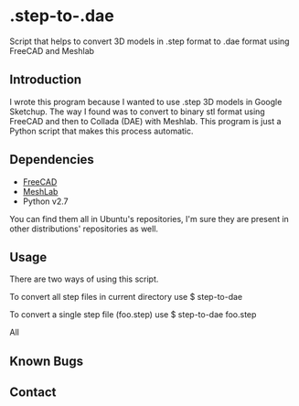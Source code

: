 .step-to-.dae
=============

Script that helps to convert 3D models in .step format to .dae format using FreeCAD and Meshlab

Introduction
------------

I wrote this program because I wanted to use .step 3D models in Google Sketchup. The way I found was to convert to binary stl format using FreeCAD and then to Collada (DAE) with Meshlab. This program is just a Python script that makes this process automatic.

Dependencies
------------

* [FreeCAD](http://sourceforge.net/apps/mediawiki/free-cad/index.php?title=Main_Page)
* [MeshLab](http://meshlab.sourceforge.net/)
* Python v2.7

You can find them all in Ubuntu's repositories, I'm sure they are present in other distributions' repositories as well.

Usage
------------

There are two ways of using this script.

To convert all step files in current directory use
$ step-to-dae 

To convert a single step file (foo.step) use
$ step-to-dae foo.step

All 


Known Bugs
------------

Contact
------------
